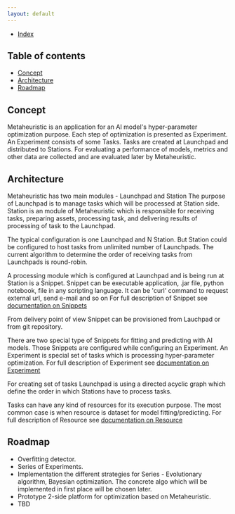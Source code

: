 ```yaml
---
layout: default
---
```


- [Index](/index)

## Table of contents

- [Concept](#concept)
- [Architecture](#architecture)
- [Roadmap](#roadmap)

## Concept
Metaheuristic is an application for an AI model's hyper-parameter optimization purpose. 
Each step of optimization is presented as Experiment. An Experiment consists of some Tasks.
Tasks are created at Launchpad and distributed to Stations. For evaluating a performance of models, 
metrics and other data are collected and are evaluated later by Metaheuristic.  

## Architecture
Metaheuristic has two main modules - Launchpad and Station
The purpose of Launchpad is to manage tasks which will be processed at Station side.
Station is an module of Metaheuristic which is responsible for receiving tasks, 
preparing assets, processing task, and delivering results of processing of task to the Launchpad.

The typical configuration is one Launchpad and N Station. But Station could be configured to host 
tasks from unlimited number of Launchpads. The current algorithm to determine the order of receiving 
tasks from Launchpads is round-robin.

A processing module which is configured at Launchpad and is being run at Station is a Snippet.
Snippet can be executable application, .jar file, python notebook, 
file in any scripting language. It can be 'curl' command to request external url, send e-mail and so on
For full description of Snippet see [documentation on Snippets](snippet)  

From delivery point of view Snippet can be provisioned from Lauchpad or from git repository.

There are two special type of Snippets for fitting and predicting with AI models. 
Those Snippets are configured while configuring an Experiment. An Experiment is 
special set of tasks which is processing hyper-parameter optimization. For full 
description of Experiment see [documentation on Experiment](experiment) 

For creating set of tasks Launchpad is using a directed acyclic graph which define the order 
in which Stations have to process tasks.

Tasks can have any kind of resources for its execution purpose. 
The most common case is when resource is dataset for model fitting/predicting.
For full description of Resource see [documentation on Resource](resource)

## Roadmap

- Overfitting detector.   
- Series of Experiments.   
- Implementation the different strategies for Series - Evolutionary algorithm, Bayesian optimization. 
 The concrete algo which will be implemented in first place will be chosen later.
- Prototype 2-side platform for optimization based on Metaheuristic.
- TBD   

 